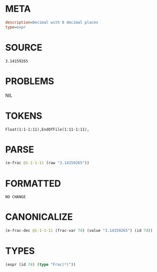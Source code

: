 # META
~~~ini
description=Decimal with 8 decimal places
type=expr
~~~
# SOURCE
~~~roc
3.14159265
~~~
# PROBLEMS
NIL
# TOKENS
~~~zig
Float(1:1-1:11),EndOfFile(1:11-1:11),
~~~
# PARSE
~~~clojure
(e-frac @1-1-1-11 (raw "3.14159265"))
~~~
# FORMATTED
~~~roc
NO CHANGE
~~~
# CANONICALIZE
~~~clojure
(e-frac-dec @1-1-1-11 (frac-var 74) (value "3.14159265") (id 74))
~~~
# TYPES
~~~clojure
(expr (id 74) (type "Frac(*)"))
~~~